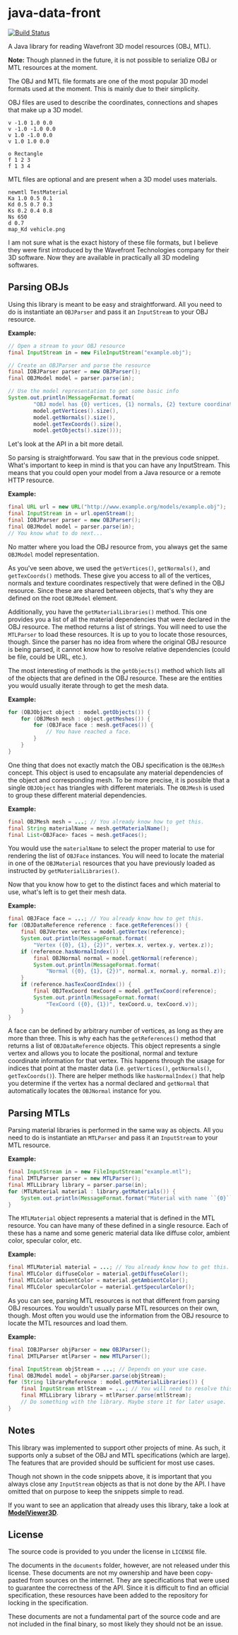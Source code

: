 java-data-front
===============

[![Build Status](https://travis-ci.org/mokiat/java-data-front.svg?branch=master)](https://travis-ci.org/mokiat/java-data-front)

A Java library for reading Wavefront 3D model resources (OBJ, MTL).

**Note:** Though planned in the future, it is not possible to serialize OBJ or MTL resources at the moment.

The OBJ and MTL file formats are one of the most popular 3D model formats used at the moment. This is mainly due to their simplicity.

OBJ files are used to describe the coordinates, connections and shapes that make up a 3D model.

```
v -1.0 1.0 0.0
v -1.0 -1.0 0.0
v 1.0 -1.0 0.0
v 1.0 1.0 0.0

o Rectangle
f 1 2 3
f 1 3 4
```

MTL files are optional and are present when a 3D model uses materials.

```
newmtl TestMaterial
Ka 1.0 0.5 0.1
Kd 0.5 0.7 0.3
Ks 0.2 0.4 0.8
Ns 650
d 0.7
map_Kd vehicle.png
```

I am not sure what is the exact history of these file formats, but I believe they were first introduced by the Wavefront Technologies company for their 3D software. Now they are available in practically all 3D modeling softwares.

## Parsing OBJs

Using this library is meant to be easy and straightforward. All you need to do is instantiate an `OBJParser` and pass it an `InputStream` to your OBJ resource.

**Example:**

```java
// Open a stream to your OBJ resource
final InputStream in = new FileInputStream("example.obj");

// Create an OBJParser and parse the resource
final IOBJParser parser = new OBJParser();
final OBJModel model = parser.parse(in);

// Use the model representation to get some basic info
System.out.println(MessageFormat.format(
        "OBJ model has {0} vertices, {1} normals, {2} texture coordinates, and {3} objects.",
        model.getVertices().size(),
        model.getNormals().size(),
        model.getTexCoords().size(),
        model.getObjects().size()));
```

Let's look at the API in a bit more detail.

So parsing is straightforward. You saw that in the previous code snippet. What's important to keep in mind is that you can have any InputStream. This means that you could open your model from a Java resource or a remote HTTP resource.

**Example:**

```java
final URL url = new URL("http://www.example.org/models/example.obj");
final InputStream in = url.openStream();
final IOBJParser parser = new OBJParser();
final OBJModel model = parser.parse(in);
// You know what to do next...
```

No matter where you load the OBJ resource from, you always get the same `OBJModel` model representation.

As you've seen above, we used the `getVertices()`, `getNormals()`, and `getTexCoords()` methods. These give you access to all of the vertices, normals and texture coordinates respectively that were defined in the OBJ resource. Since these are shared between objects, that's why they are defined on the root `OBJModel` element.

Additionally, you have the `getMaterialLibraries()` method. This one provides you a list of all the material dependencies that were declared in the OBJ resource. The method returns a list of strings. You will need to use the `MTLParser` to load these resources. It is up to you to locate those resources, though. Since the parser has no idea from where the original OBJ resource is being parsed, it cannot know how to resolve relative dependencies (could be file, could be URL, etc.).

The most interesting of methods is the `getObjects()` method which lists all of the objects that are defined in the OBJ resource. These are the entities you would usually iterate through to get the mesh data.

**Example:**

```java
for (OBJObject object : model.getObjects()) {
    for (OBJMesh mesh : object.getMeshes()) {
        for (OBJFace face : mesh.getFaces()) {
        	// You have reached a face.
        }
    }
}
```

One thing that does not exactly match the OBJ specification is the `OBJMesh` concept. This object is used to encapsulate any material dependencies of the object and corresponding mesh. To be more precise, it is possible that a single `OBJObject` has triangles with different materials. The `OBJMesh` is used to group these different material dependencies.

**Example:**

```java
final OBJMesh mesh = ...; // You already know how to get this.
final String materialName = mesh.getMaterialName();
final List<OBJFace> faces = mesh.getFaces();
```

You would use the `materialName` to select the proper material to use for rendering the list of `OBJFace` instances. You will need to locate the material in one of the `OBJMaterial` resources that you have previously loaded as instructed by `getMaterialLibraries()`.

Now that you know how to get to the distinct faces and which material to use, what's left is to get their mesh data.

**Example:**

```java
final OBJFace face = ...; // You already know how to get this.
for (OBJDataReference reference : face.getReferences()) {
    final OBJVertex vertex = model.getVertex(reference);
    System.out.println(MessageFormat.format(
    	"Vertex ({0}, {1}, {2})", vertex.x, vertex.y, vertex.z));
    if (reference.hasNormalIndex()) {
        final OBJNormal normal = model.getNormal(reference);
        System.out.println(MessageFormat.format(
        	"Normal ({0}, {1}, {2})", normal.x, normal.y, normal.z));
    }
    if (reference.hasTexCoordIndex()) {
    	final OBJTexCoord texCoord = model.getTexCoord(reference);
        System.out.println(MessageFormat.format(
        	"TexCoord ({0}, {1})", texCoord.u, texCoord.v));
    }
}
```

A face can be defined by arbitrary number of vertices, as long as they are more than three. This is why each has the `getReferences()` method that returns a list of `OBJDataReference` objects. This object represents a single vertex and allows you to locate the positional, normal and texture coordinate information for that vertex. This happens through the usage for indices that point at the master data (i.e. `getVertices()`, `getNormals()`, `getTexCoords()`). There are helper methods like `hasNormalIndex()` that help you determine if the vertex has a normal declared and `getNormal` that automatically locates the `OBJNormal` instance for you.


## Parsing MTLs
Parsing material libraries is performed in the same way as objects. All you need to do is instantiate an `MTLParser` and pass it an `InputStream` to your MTL resource.

**Example:**

```java
final InputStream in = new FileInputStream("example.mtl");
final IMTLParser parser = new MTLParser();
final MTLLibrary library = parser.parse(in);
for (MTLMaterial material : library.getMaterials()) {
	System.out.println(MessageFormat.format("Material with name ``{0}``.", material.getName()));
}
```

The `MTLMaterial` object represents a material that is defined in the MTL resource. You can have many of these defined in a single resource. Each of these has a name and some generic material data like diffuse color, ambient color, specular color, etc.

**Example:**

```java
final MTLMaterial material = ...; // You already know how to get this.
final MTLColor diffuseColor = material.getDiffuseColor();
final MTLColor ambientColor = material.getAmbientColor();
final MTLColor specularColor = material.getSpecularColor();
```

As you can see, parsing MTL resources is not that different from parsing OBJ resources. You wouldn't usually parse MTL resources on their own, though. Most often you would use the information from the OBJ resource to locate the MTL resources and load them.

**Example:**

```java
final IOBJParser objParser = new OBJParser();
final IMTLParser mtlParser = new MTLParser();

final InputStream objStream = ...; // Depends on your use case.
final OBJModel model = objParser.parse(objStream);
for (String libraryReference : model.getMaterialLibraries()) {
	final InputStream mtlStream = ...; // You will need to resolve this based on `libraryReference`
    final MTLLibrary library = mtlParser.parse(mtlStream);
    // Do something with the library. Maybe store it for later usage.
}
```

## Notes

This library was implemented to support other projects of mine. As such, it supports only a subset of the OBJ and MTL specifications (which are large). The features that are provided should be sufficient for most use cases.

Though not shown in the code snippets above, it is important that you always close any `InputStream` objects as that is not done by the API. I have omitted that on purpose to keep the snippets simple to read.

If you want to see an application that already uses this library, take a look at **[ModelViewer3D](https://play.google.com/store/apps/details?id=com.momchil_atanasov.android.modelviewer)**.

## License

The source code is provided to you under the license in `LICENSE` file.

The documents in the `documents` folder, however, are not released under this license. These documents are not my ownership and have been copy-pasted from sources on the internet. They are specifications that were used to guarantee the correctness of the API. Since it is difficult to find an official specification, these resources have been added to the repository for locking in the specification.

These documents are not a fundamental part of the source code and are not included in the final binary, so most likely they should not be an issue.
